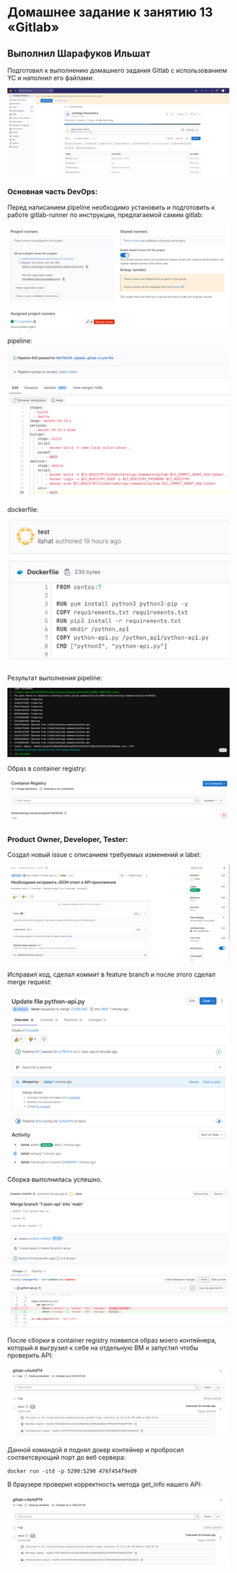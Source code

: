 # Домашнее задание к занятию 13 «Gitlab»

## Выполнил Шарафуков Ильшат

Подготовил к выполнению домашнего задания Gitlab с использованием YC и наполнил его файлами:

![prepare_gitlab](img/0_1.png)

### Основная часть DevOps: 

Перед написанием pipeline необходимо установить и подготовить к работе gitlab-runner по инструкции, предлагаемой самим gitlab:

![prepare_gitlab-runner](img/0_2.png)

pipeline:

![gitlab_pipeline](img/1_1.png)

dockerfile:

![gitlab_dockerfile](img/1_2.png)

Результат выполнения pipeline:

![gitlab_pipeline-result](img/1_3.png)

Образ в container registry:

![gitlab_container-registry](img/1_4.png)

### Product Owner, Developer, Tester:

Создал новый issue с описанием требуемых изменений и label:

![gitlab_issue](img/1_5.png)

Исправил код, сделал коммит в feature branch и после этого сделал merge request:

![gitlab_feature_branch](img/1_6.png)

Сборка выполнилась успешно.

![gitlab_feature_pipeline](img/1_7.png)

После сборки в container registry появился образ моего контейнера, который я выгрузил к себе на отдельную ВМ и запустил чтобы проверить API:

![gitlab_artifact](img/1_8.png)

Данной командой я поднял докер контейнер и пробросил соответсвующий порт до веб сервера:

```
docker run -itd -p 5290:5290 476f454f9ed9
```

В браузере проверил корректность метода get_info нашего API:

![gitlab_api](img/1_8.png)

